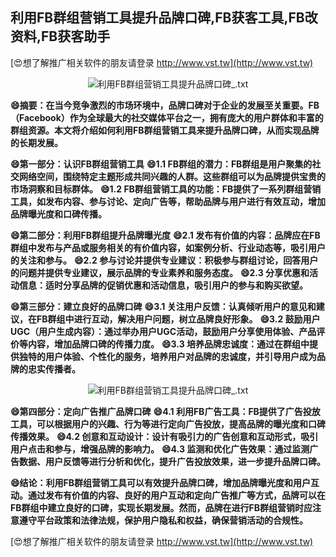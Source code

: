 ## **利用FB群组营销工具提升品牌口碑,FB获客工具,FB改资料,FB获客助手**

[😍想了解推广相关软件的朋友请登录 http://www.vst.tw](http://www.vst.tw)

 <center><img src="https://vst.tw/MP4/tuiguang/png/7.png" alt="利用FB群组营销工具提升品牌口碑_.txt"></center>

**😄摘要：在当今竞争激烈的市场环境中，品牌口碑对于企业的发展至关重要。FB（Facebook）作为全球最大的社交媒体平台之一，拥有庞大的用户群体和丰富的群组资源。本文将介绍如何利用FB群组营销工具来提升品牌口碑，从而实现品牌的长期发展。**

**😄第一部分：认识FB群组营销工具**
**😄1.1 FB群组的潜力：FB群组是用户聚集的社交网络空间，围绕特定主题形成共同兴趣的人群。这些群组可以为品牌提供宝贵的市场洞察和目标群体。**
**😄1.2 FB群组营销工具的功能：FB提供了一系列群组营销工具，如发布内容、参与讨论、定向广告等，帮助品牌与用户进行有效互动，增加品牌曝光度和口碑传播。**

**😄第二部分：利用FB群组提升品牌曝光度**
**😄2.1 发布有价值的内容：品牌应在FB群组中发布与产品或服务相关的有价值内容，如案例分析、行业动态等，吸引用户的关注和参与。**
**😄2.2 参与讨论并提供专业建议：积极参与群组讨论，回答用户的问题并提供专业建议，展示品牌的专业素养和服务态度。**
**😄2.3 分享优惠和活动信息：适时分享品牌的促销优惠和活动信息，吸引用户的参与和购买欲望。**

**😄第三部分：建立良好的品牌口碑**
**😄3.1 关注用户反馈：认真倾听用户的意见和建议，在FB群组中进行互动，解决用户问题，树立品牌良好形象。**
**😄3.2 鼓励用户UGC（用户生成内容）：通过举办用户UGC活动，鼓励用户分享使用体验、产品评价等内容，增加品牌口碑的传播力度。**
**😄3.3 培养品牌忠诚度：通过在群组中提供独特的用户体验、个性化的服务，培养用户对品牌的忠诚度，并引导用户成为品牌的忠实传播者。**

 <center><img src="https://vst.tw/MP4/tuiguang/png/1.png" alt="利用FB群组营销工具提升品牌口碑_.txt"></center>

**😄第四部分：定向广告推广品牌口碑**
**😄4.1 利用FB广告工具：FB提供了广告投放工具，可以根据用户的兴趣、行为等进行定向广告投放，提高品牌的曝光度和口碑传播效果。**
**😄4.2 创意和互动设计：设计有吸引力的广告创意和互动形式，吸引用户点击和参与，增强品牌的影响力。**
**😄4.3 监测和优化广告效果：通过监测广告数据、用户反馈等进行分析和优化，提升广告投放效果，进一步提升品牌口碑。**

**😄结论：利用FB群组营销工具可以有效提升品牌口碑，增加品牌曝光度和用户互动。通过发布有价值的内容、良好的用户互动和定向广告推广等方式，品牌可以在FB群组中建立良好的口碑，实现长期发展。然而，品牌在进行FB群组营销时应注意遵守平台政策和法律法规，保护用户隐私和权益，确保营销活动的合规性。**

[😍想了解推广相关软件的朋友请登录 http://www.vst.tw](http://www.vst.tw)



